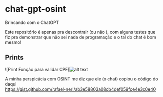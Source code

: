 # chat-gpt-osint
Brincando com o ChatGPT

Este repositório é apenas pra descontrair (ou não ), com alguns testes que fiz pra demonstrar que não sei nada de programação e o tal do chat é bom mesmo!

## Prints

![Print Função para validar CPF]![alt text](https://raw.githubusercontent.com/madrollan/programador-inteligente/main/prints/validarCPF.jpg)  

A minha perspicácia com OSINT me diz que ele (o chat) copiou o código do daqui  
https://gist.github.com/rafael-neri/ab3e58803a08cb4def059fce4e3c0e40
